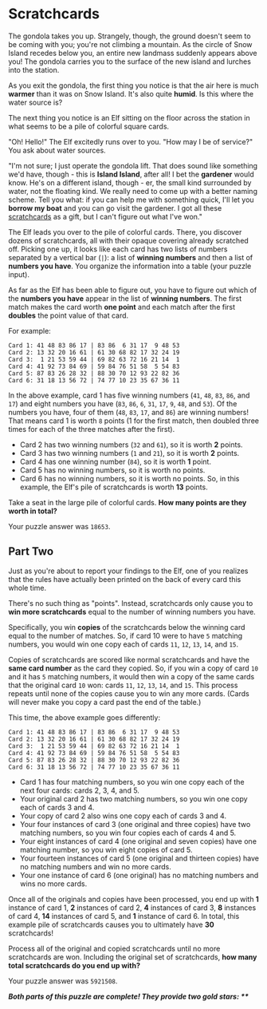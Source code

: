 # Scratchcards

The gondola takes you up. Strangely, though, the ground doesn't seem to be coming with you; you're not climbing
a mountain. As the circle of Snow Island recedes below you, an entire new landmass suddenly appears above you!
The gondola carries you to the surface of the new island and lurches into the station.

As you exit the gondola, the first thing you notice is that the air here is much **warmer** than it was on Snow Island.
It's also quite **humid**. Is this where the water source is?

The next thing you notice is an Elf sitting on the floor across the station in what seems to be a pile of colorful
square cards.

"Oh! Hello!" The Elf excitedly runs over to you. "How may I be of service?" You ask about water sources.

"I'm not sure; I just operate the gondola lift. That does sound like something we'd have, though - this is
**Island Island**, after all! I bet the **gardener** would know. He's on a different island, though - er, the small kind
surrounded by water, not the floating kind. We really need to come up with a better naming scheme. Tell you what: if you
can help me with something quick, I'll let you **borrow my boat** and you can go visit the gardener. I got all these
[scratchcards](https://en.wikipedia.org/wiki/Scratchcard) as a gift, but I can't figure out what I've won."

The Elf leads you over to the pile of colorful cards. There, you discover dozens of scratchcards, all with their opaque
covering already scratched off. Picking one up, it looks like each card has two lists of numbers separated by a vertical
bar (`|`): a list of **winning numbers** and then a list of **numbers you have**. You organize the information into
a table (your puzzle input).

As far as the Elf has been able to figure out, you have to figure out which of the **numbers you have** appear in
the list of **winning numbers**. The first match makes the card worth **one point** and each match after the first
**doubles** the point value of that card.

For example:
```
Card 1: 41 48 83 86 17 | 83 86  6 31 17  9 48 53
Card 2: 13 32 20 16 61 | 61 30 68 82 17 32 24 19
Card 3:  1 21 53 59 44 | 69 82 63 72 16 21 14  1
Card 4: 41 92 73 84 69 | 59 84 76 51 58  5 54 83
Card 5: 87 83 26 28 32 | 88 30 70 12 93 22 82 36
Card 6: 31 18 13 56 72 | 74 77 10 23 35 67 36 11
```
In the above example, card 1 has five winning numbers (`41`, `48`, `83`, `86`, and `17`) and eight numbers you
have (`83`, `86`, `6`, `31`, `17`, `9`, `48`, and `53`). Of the numbers you have, four of them (`48`, `83`, `17`,
and `86`) are winning numbers! That means card 1 is worth `8` points (1 for the first match, then doubled three times
for each of the three matches after the first).

- Card 2 has two winning numbers (`32` and `61`), so it is worth **2** points.
- Card 3 has two winning numbers (`1` and `21`), so it is worth **2** points.
- Card 4 has one winning number (`84`), so it is worth **1** point.
- Card 5 has no winning numbers, so it is worth no points.
- Card 6 has no winning numbers, so it is worth no points.
So, in this example, the Elf's pile of scratchcards is worth **13** points.

Take a seat in the large pile of colorful cards. **How many points are they worth in total?**

Your puzzle answer was `18653`.

## Part Two
Just as you're about to report your findings to the Elf, one of you realizes that the rules have actually been printed
on the back of every card this whole time.

There's no such thing as "points". Instead, scratchcards only cause you to **win more scratchcards** equal to
the number of winning numbers you have.

Specifically, you win **copies** of the scratchcards below the winning card equal to the number of matches.
So, if card 10 were to have `5` matching numbers, you would win one copy each of cards `11`, `12`, `13`, `14`, and `15`.

Copies of scratchcards are scored like normal scratchcards and have the **same card number** as the card they copied.
So, if you win a copy of card `10` and it has `5` matching numbers, it would then win a copy of the same cards that
the original card `10` won: cards `11`, `12`, `13`, `14`, and `15`. This process repeats until none of the copies cause
you to win any more cards. (Cards will never make you copy a card past the end of the table.)

This time, the above example goes differently:
```
Card 1: 41 48 83 86 17 | 83 86  6 31 17  9 48 53
Card 2: 13 32 20 16 61 | 61 30 68 82 17 32 24 19
Card 3:  1 21 53 59 44 | 69 82 63 72 16 21 14  1
Card 4: 41 92 73 84 69 | 59 84 76 51 58  5 54 83
Card 5: 87 83 26 28 32 | 88 30 70 12 93 22 82 36
Card 6: 31 18 13 56 72 | 74 77 10 23 35 67 36 11
```
- Card 1 has four matching numbers, so you win one copy each of the next four cards: cards 2, 3, 4, and 5.
- Your original card 2 has two matching numbers, so you win one copy each of cards 3 and 4.
- Your copy of card 2 also wins one copy each of cards 3 and 4.
- Your four instances of card 3 (one original and three copies) have two matching numbers, so you win four copies each of cards 4 and 5.
- Your eight instances of card 4 (one original and seven copies) have one matching number, so you win eight copies of card 5.
- Your fourteen instances of card 5 (one original and thirteen copies) have no matching numbers and win no more cards.
- Your one instance of card 6 (one original) has no matching numbers and wins no more cards.

Once all of the originals and copies have been processed, you end up with **1** instance of card 1,
**2** instances of card 2, **4** instances of card 3, **8** instances of card 4, **14** instances of card 5,
and **1** instance of card 6. In total, this example pile of scratchcards causes you to ultimately have **30**
scratchcards!

Process all of the original and copied scratchcards until no more scratchcards are won. Including the original set of
scratchcards, **how many total scratchcards do you end up with?**

Your puzzle answer was `5921508`.

*__Both parts of this puzzle are complete! They provide two gold stars: **__*
